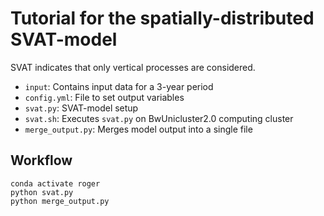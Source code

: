 # Tutorial for the spatially-distributed SVAT-model
SVAT indicates that only vertical processes are considered.

- `input`: Contains input data for a 3-year period
- `config.yml`: File to set output variables
- `svat.py`: SVAT-model setup
- `svat.sh`: Executes `svat.py` on BwUnicluster2.0 computing cluster
- `merge_output.py`: Merges model output into a single file


## Workflow
```
conda activate roger
python svat.py
python merge_output.py
```